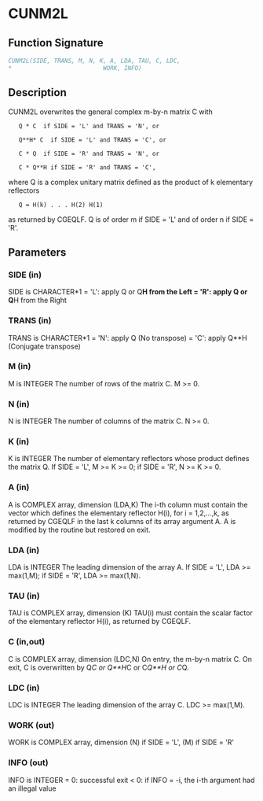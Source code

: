 # CUNM2L

## Function Signature

```fortran
CUNM2L(SIDE, TRANS, M, N, K, A, LDA, TAU, C, LDC,
*                          WORK, INFO)
```

## Description


 CUNM2L overwrites the general complex m-by-n matrix C with

       Q * C  if SIDE = 'L' and TRANS = 'N', or

       Q**H* C  if SIDE = 'L' and TRANS = 'C', or

       C * Q  if SIDE = 'R' and TRANS = 'N', or

       C * Q**H if SIDE = 'R' and TRANS = 'C',

 where Q is a complex unitary matrix defined as the product of k
 elementary reflectors

       Q = H(k) . . . H(2) H(1)

 as returned by CGEQLF. Q is of order m if SIDE = 'L' and of order n
 if SIDE = 'R'.

## Parameters

### SIDE (in)

SIDE is CHARACTER*1 = 'L': apply Q or Q**H from the Left = 'R': apply Q or Q**H from the Right

### TRANS (in)

TRANS is CHARACTER*1 = 'N': apply Q (No transpose) = 'C': apply Q**H (Conjugate transpose)

### M (in)

M is INTEGER The number of rows of the matrix C. M >= 0.

### N (in)

N is INTEGER The number of columns of the matrix C. N >= 0.

### K (in)

K is INTEGER The number of elementary reflectors whose product defines the matrix Q. If SIDE = 'L', M >= K >= 0; if SIDE = 'R', N >= K >= 0.

### A (in)

A is COMPLEX array, dimension (LDA,K) The i-th column must contain the vector which defines the elementary reflector H(i), for i = 1,2,...,k, as returned by CGEQLF in the last k columns of its array argument A. A is modified by the routine but restored on exit.

### LDA (in)

LDA is INTEGER The leading dimension of the array A. If SIDE = 'L', LDA >= max(1,M); if SIDE = 'R', LDA >= max(1,N).

### TAU (in)

TAU is COMPLEX array, dimension (K) TAU(i) must contain the scalar factor of the elementary reflector H(i), as returned by CGEQLF.

### C (in,out)

C is COMPLEX array, dimension (LDC,N) On entry, the m-by-n matrix C. On exit, C is overwritten by Q*C or Q**H*C or C*Q**H or C*Q.

### LDC (in)

LDC is INTEGER The leading dimension of the array C. LDC >= max(1,M).

### WORK (out)

WORK is COMPLEX array, dimension (N) if SIDE = 'L', (M) if SIDE = 'R'

### INFO (out)

INFO is INTEGER = 0: successful exit < 0: if INFO = -i, the i-th argument had an illegal value

